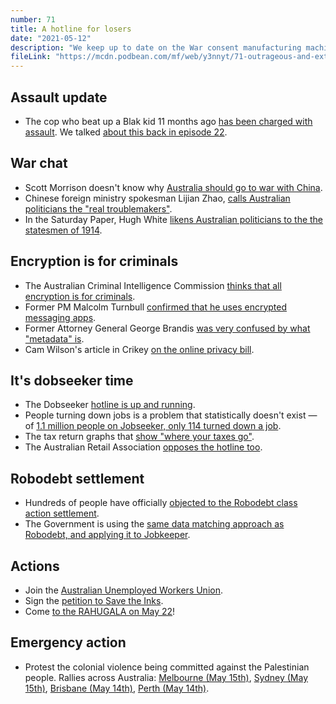```yaml
---
number: 71
title: A hotline for losers
date: "2021-05-12"
description: "We keep up to date on the War consent manufacturing machine, chat about ACIC's claim that encryption is for criminals, and follow up on the jobseeker dob-in hotline."
fileLink: "https://mcdn.podbean.com/mf/web/y3nnyt/71-outrageous-and-extremely-crazy-001.mp3"
---
```


## Assault update

- The cop who beat up a Blak kid 11 months ago [has been charged with assault](https://www.theguardian.com/australia-news/2021/may/04/nsw-police-officer-charged-over-alleged-assault-during-arrest-of-indigenous-teenager). We talked [about this back in episode 22](https://notgoodpod.com/022-black-lives-matter/).

## War chat

- Scott Morrison doesn't know why [Australia should go to war with China](https://www.theguardian.com/australia-news/2021/may/06/scott-morrison-accidentally-endorses-beijing-policy-for-taiwan-in-foreign-policy-blunder).
- Chinese foreign ministry spokesman Lijian Zhao, [calls Australian politicians the "real troublemakers"](https://www.news.com.au/finance/work/leaders/china-labels-australian-politicians-troublemakers-after-pezzullo-warning/news-story/84c432ed80e9071e2e26bea74cc0f427).
- In the Saturday Paper, Hugh White [likens Australian politicians to the the statesmen of 1914](https://www.thesaturdaypaper.com.au/news/politics/2021/05/08/hugh-white-how-conflict-with-china-would-very-likely-become-nuclear-war).

## Encryption is for criminals

- The Australian Criminal Intelligence Commission [thinks that all encryption is for criminals](https://www.zdnet.com/article/acic-believes-theres-no-legitimate-reason-to-use-an-encrypted-communication-platform/).
- Former PM Malcolm Turnbull [confirmed that he uses encrypted messaging apps](https://www.abc.net.au/news/2015-03-03/malcolm-turnbull-uses-secret-messaging-app-instead-of-sms/6276712).
- Former Attorney General George Brandis [was very confused by what "metadata" is](https://www.abc.net.au/news/2014-08-07/brandis-explanation-adds-confusion-to-metadata-proposal/5654186). 
- Cam Wilson's article in Crikey [on the online privacy bill](https://www.crikey.com.au/2021/05/05/online-overhaul-here-are-all-the-ways-the-government-wants-to-change-how-you-use-technology/).

## It's dobseeker time

- The Dobseeker [hotline is up and running](https://www.sbs.com.au/news/the-feed/dobseeker-reporting-hotline-described-as-punitive).
- People turning down jobs is a problem that statistically doesn't exist — of [1.1 million people on Jobseeker, only 114 turned down a job](https://twitter.com/kristin8X/status/1387322524107640835). 
- The tax return graphs that [show "where your taxes go"](https://www.reddit.com/r/dataisbeautiful/comments/hzwu90/oc_australian_tax_return_showing_where_taxes_are/).
- The Australian Retail Association [opposes the hotline too](https://www.theguardian.com/australia-news/2021/feb/25/jobdobber-hotline-may-lead-to-bogus-claims-and-undermine-work-prospects-retail-body-says).

## Robodebt settlement

- Hundreds of people have officially [objected to the Robodebt class action settlement](https://www.theguardian.com/australia-news/2021/may/07/robodebt-responsible-for-15bn-unlawful-debts-in-very-sorry-chapter-court-hears). 
- The Government is using the [same data matching approach as Robodebt, and applying it to Jobkeeper](https://www.itnews.com.au/news/jobkeeper-data-matching-flags-135000-payment-discrepancies-555371).

## Actions

- Join the [Australian Unemployed Workers Union](https://unemployedworkersunion.com/).
- Sign the [petition to Save the Inks](https://www.change.org/p/the-honourable-speaker-and-members-of-the-legislative-assembly-of-queensland-save-the-inks).
- Come [to the RAHUGALA on May 22](https://rahu.org.au/rahugala/)!

## Emergency action

- Protest the colonial violence being committed against the Palestinian people. Rallies across Australia: [Melbourne (May 15th)](https://www.facebook.com/events/922133665236736/), [Sydney (May 15th)](https://www.garda.com/crisis24/news-alerts/476696/australia-activists-plan-protest-in-sydney-may-15), [Brisbane (May 14th)](https://samidoun.net/event/brisbane-rally-and-march-for-palestinian-nakba-day/), [Perth (May 14th)](https://www.facebook.com/Palcomwa/photos/a.320975351367199/2224498247681557/?type=3&theater).



